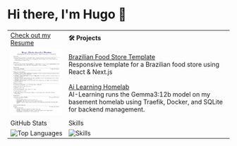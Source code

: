 # Hi there, I'm Hugo 👋 

<table class="tg">

<body>
  <tr>
    <td class="tg-0lax"><a href="https://github.com/hugopradops/resume-latex/raw/main/assets/hugopsp_resume.pdf">Check out my Resume</a></td>
    <td class="tg-0lax"><strong>🛠️ Projects</strong><br></td>
  </tr>
  <tr>
    <td class="tg-0pky">
      <a href="https://github.com/hugopradops/resume-latex/raw/main/assets/hugopsp_resume.pdf">
        <img src="https://github.com/hugopradops/resume-latex/blob/main/assets/hugopsp_resume.png" alt="Resume Preview" width="200">
      </a>
    </td>
    <td class="tg-0lax">
     <a href="https://brasil-food.hugoprado.dev/">Brazilian Food Store Template</a><br>
      Responsive template for a Brazilian food store using React & Next.js<br><br>
     <a href="https://ai-learning.hugoprado.dev/">Ai Learning Homelab</a><br>
      AI-Learning runs the Gemma3:12b model on my basement homelab using Traefik, Docker, and SQLite for backend management.
    </td>
  </tr>
  <tr>
    <td class="tg-0lax">GitHub Stats</td>
    <td class="tg-0lax">Skills</td>
  </tr>
  <tr>
    <td class="tg-0lax">
      <img src="https://github-readme-stats.vercel.app/api/top-langs/?username=hugopradops&layout=compact&hide_border=true&title_color=58A6FF&text_color=C3D1D9&bg_color=0D1117" alt="Top Languages">
    </td>
    <td class="tg-0lax">
      <img src="https://skillicons.dev/icons?i=react,javascript,html,css,c,java,python,git,github,docker,linux,sqlite" alt="Skills">
    </td>
  </tr>
</body>
</table>
